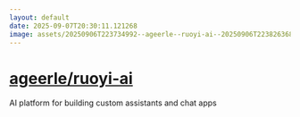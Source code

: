 ```yaml
---
layout: default
date: 2025-09-07T20:30:11.121268
image: assets/20250906T223734992--ageerle--ruoyi-ai--20250906T223826368--cropped.png
---
```


# [ageerle/ruoyi-ai](https://github.com/ageerle/ruoyi-ai)

AI platform for building custom assistants and chat apps
